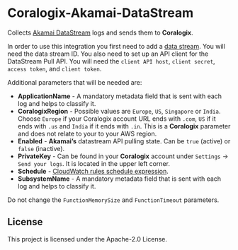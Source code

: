 # Coralogix-Akamai-DataStream

Collects [Akamai DataStream](https://developer.akamai.com/api/web_performance/datastream/v1.html) logs and sends them to **Coralogix**.

In order to use this integration you first need to add a [data stream](https://learn.akamai.com/en-us/webhelp/datastream/datastream-user-guide/GUID-D35316FA-031B-480C-92C4-E2B8AD7B897E.html). You will need the data stream ID. You also need to set up an API client for the DataStream Pull API. You will need the `client API host`, `client secret`, `access token`, and `client token`.

Additional parameters that will be needed are:
* **ApplicationName** - A mandatory metadata field that is sent with each log and helps to classify it.
* **CoralogixRegion** - Possible values are `Europe`, `US`, `Singapore` or `India`. Choose `Europe` if your Coralogix account URL ends with `.com`, `US` if it ends with `.us` and `India` if it ends with `.in`. This is a **Coralogix** parameter and does not relate to your to your AWS region.
* **Enabled** - **Akamai’s** datastream API pulling state. Can be `true` (active) or `false` (inactive).
* **PrivateKey** - Can be found in your **Coralogix** account under `Settings` -> `Send your logs`. It is located in the upper left corner.
* **Schedule** - [CloudWatch rules schedule expression](https://docs.aws.amazon.com/AmazonCloudWatch/latest/events/ScheduledEvents.html#RateExpressions).
* **SubsystemName** - A mandatory metadata field that is sent with each log and helps to classify it.

Do not change the `FunctionMemorySize` and `FunctionTimeout` parameters.

## License

This project is licensed under the Apache-2.0 License.